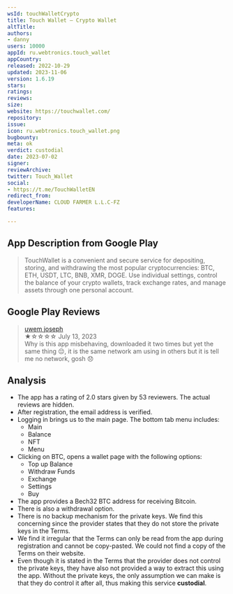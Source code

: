 ```yaml
---
wsId: touchWalletCrypto
title: Touch Wallet — Crypto Wallet
altTitle: 
authors:
- danny
users: 10000
appId: ru.webtronics.touch_wallet
appCountry: 
released: 2022-10-29
updated: 2023-11-06
version: 1.6.19
stars: 
ratings: 
reviews: 
size: 
website: https://touchwallet.com/
repository: 
issue: 
icon: ru.webtronics.touch_wallet.png
bugbounty: 
meta: ok
verdict: custodial
date: 2023-07-02
signer: 
reviewArchive: 
twitter: Touch_Wallet
social:
- https://t.me/TouchWalletEN
redirect_from: 
developerName: CLOUD FARMER L.L.C-FZ
features: 

---
```


## App Description from Google Play

> TouchWallet is a convenient and secure service for depositing, storing, and withdrawing the most popular cryptocurrencies: BTC, ETH, USDT, LTC, BNB, XMR, DOGE. Use individual settings, control the balance of your crypto wallets, track exchange rates, and manage assets through one personal account.

## Google Play Reviews

> [uwem joseph](https://play.google.com/store/apps/details?id=ru.webtronics.touch_wallet&gl=ru)<br>
  ★☆☆☆☆ July 13, 2023 <br>
       Why is this app misbehaving, downloaded it two times but yet the same thing 😔, it is the same network am using in others but it is tell me no network, gosh 😞

## Analysis

- The app has a rating of 2.0 stars given by 53 reviewers. The actual reviews are hidden.
- After registration, the email address is verified.
- Logging in brings us to the main page. The bottom tab menu includes:
  - Main
  - Balance
  - NFT
  - Menu
- Clicking on BTC, opens a wallet page with the following options:
  - Top up Balance
  - Withdraw Funds 
  - Exchange
  - Settings
  - Buy
- The app provides a Bech32 BTC address for receiving Bitcoin.
- There is also a withdrawal option.
- There is no backup mechanism for the private keys. We find this concerning since the provider states that they do not store the private keys in the Terms.
- We find it irregular that the Terms can only be read from the app during registration and cannot be copy-pasted. We could not find a copy of the Terms on their website.
- Even though it is stated in the Terms that the provider does not control the private keys, they have also not provided a way to extract this using the app. Without the private keys, the only assumption we can make is that they do control it after all, thus making this service **custodial**.
